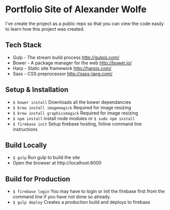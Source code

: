 Portfolio Site of Alexander Wolfe
=========
I've create the project as a public repo so that you can view the code easily to learn how this project was created.

## Tech Stack
- Gulp - The stream build process http://gulpjs.com/
- Bower - A package manager for the web http://bower.io/
- Harp - Static site framework http://harpjs.com/
- Sass - CSS preprocessor http://sass-lang.com/

## Setup & Installation
- `$ bower install` Downloads all the bower dependancies
- `$ brew install imagemagick` Required for image resizing
- `$ brew install graphicsmagick` Required for image resizing
- `$ npm install` install node modules or `$ sudo npm install`
- `$ firebase init` Setup firebase hosting, follow command line instructions

## Build Locally
- `$ gulp` Run gulp to build the site
- Open the browser at http://localhost:8000

## Build for Production
- `$ firebase login` You may have to login or init the firebase first from the command line if you have not done so already.
- `$ gulp deploy` Creates a production build and deploys to firebase
